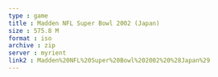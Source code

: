 ```yaml
---
type : game
title : Madden NFL Super Bowl 2002 (Japan)
size : 575.8 M
format : iso
archive : zip
server : myrient
link2 : Madden%20NFL%20Super%20Bowl%202002%20%28Japan%29
---
```

